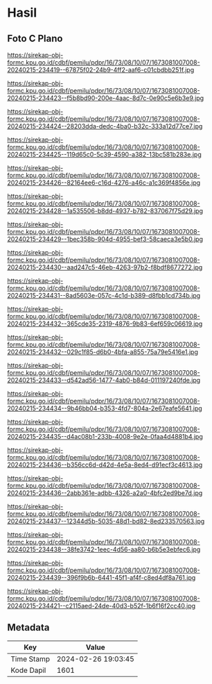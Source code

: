 # Hasil

## Foto C Plano

https://sirekap-obj-formc.kpu.go.id/cdbf/pemilu/pdpr/16/73/08/10/07/1673081007008-20240215-234419--67875f02-24b9-4ff2-aaf6-c01cbdbb251f.jpg

https://sirekap-obj-formc.kpu.go.id/cdbf/pemilu/pdpr/16/73/08/10/07/1673081007008-20240215-234423--f5b8bd90-200e-4aac-8d7c-0e90c5e6b3e9.jpg

https://sirekap-obj-formc.kpu.go.id/cdbf/pemilu/pdpr/16/73/08/10/07/1673081007008-20240215-234424--28203dda-dedc-4ba0-b32c-333a12d77ce7.jpg

https://sirekap-obj-formc.kpu.go.id/cdbf/pemilu/pdpr/16/73/08/10/07/1673081007008-20240215-234425--119d65c0-5c39-4590-a382-13bc581b283e.jpg

https://sirekap-obj-formc.kpu.go.id/cdbf/pemilu/pdpr/16/73/08/10/07/1673081007008-20240215-234426--82164ee6-c16d-4276-a46c-a1c369f4856e.jpg

https://sirekap-obj-formc.kpu.go.id/cdbf/pemilu/pdpr/16/73/08/10/07/1673081007008-20240215-234428--1a535506-b8dd-4937-b782-837067f75d29.jpg

https://sirekap-obj-formc.kpu.go.id/cdbf/pemilu/pdpr/16/73/08/10/07/1673081007008-20240215-234429--1bec358b-904d-4955-bef3-58caeca3e5b0.jpg

https://sirekap-obj-formc.kpu.go.id/cdbf/pemilu/pdpr/16/73/08/10/07/1673081007008-20240215-234430--aad247c5-46eb-4263-97b2-f8bdf8677272.jpg

https://sirekap-obj-formc.kpu.go.id/cdbf/pemilu/pdpr/16/73/08/10/07/1673081007008-20240215-234431--8ad5603e-057c-4c1d-b389-d8fbb1cd734b.jpg

https://sirekap-obj-formc.kpu.go.id/cdbf/pemilu/pdpr/16/73/08/10/07/1673081007008-20240215-234432--365cde35-2319-4876-9b83-6ef659c06619.jpg

https://sirekap-obj-formc.kpu.go.id/cdbf/pemilu/pdpr/16/73/08/10/07/1673081007008-20240215-234432--029c1f85-d6b0-4bfa-a855-75a79e5416e1.jpg

https://sirekap-obj-formc.kpu.go.id/cdbf/pemilu/pdpr/16/73/08/10/07/1673081007008-20240215-234433--d542ad56-1477-4ab0-b84d-011197240fde.jpg

https://sirekap-obj-formc.kpu.go.id/cdbf/pemilu/pdpr/16/73/08/10/07/1673081007008-20240215-234434--9b46bb04-b353-4fd7-804a-2e67eafe5641.jpg

https://sirekap-obj-formc.kpu.go.id/cdbf/pemilu/pdpr/16/73/08/10/07/1673081007008-20240215-234435--d4ac08b1-233b-4008-9e2e-0faa4d4881b4.jpg

https://sirekap-obj-formc.kpu.go.id/cdbf/pemilu/pdpr/16/73/08/10/07/1673081007008-20240215-234436--b356cc6d-d42d-4e5a-8ed4-d91ecf3c4613.jpg

https://sirekap-obj-formc.kpu.go.id/cdbf/pemilu/pdpr/16/73/08/10/07/1673081007008-20240215-234436--2abb361e-adbb-4326-a2a0-4bfc2ed9be7d.jpg

https://sirekap-obj-formc.kpu.go.id/cdbf/pemilu/pdpr/16/73/08/10/07/1673081007008-20240215-234437--12344d5b-5035-48d1-bd82-8ed233570563.jpg

https://sirekap-obj-formc.kpu.go.id/cdbf/pemilu/pdpr/16/73/08/10/07/1673081007008-20240215-234438--38fe3742-1eec-4d56-aa80-b6b5e3ebfec6.jpg

https://sirekap-obj-formc.kpu.go.id/cdbf/pemilu/pdpr/16/73/08/10/07/1673081007008-20240215-234439--396f9b6b-6441-45f1-af4f-c8ed4df8a761.jpg

https://sirekap-obj-formc.kpu.go.id/cdbf/pemilu/pdpr/16/73/08/10/07/1673081007008-20240215-234421--c2115aed-24de-40d3-b52f-1b6f16f2cc40.jpg


## Metadata

| Key        | Value               |
| ---------- | ------------------- |
| Time Stamp | 2024-02-26 19:03:45 |
| Kode Dapil | 1601                |



